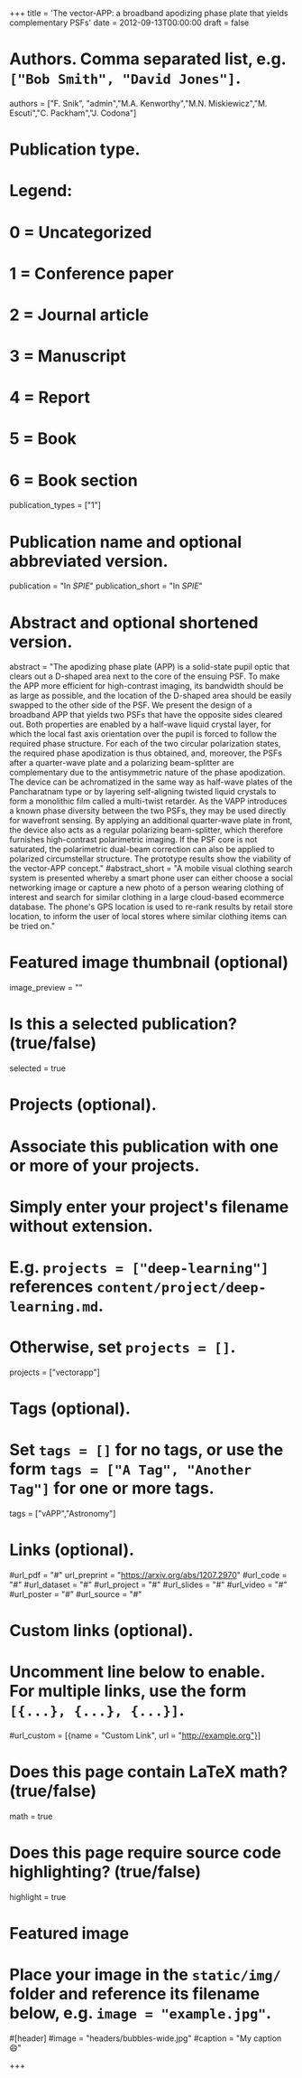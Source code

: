 +++
title = 'The vector-APP: a broadband apodizing phase plate that yields complementary PSFs'
date = 2012-09-13T00:00:00
draft = false

# Authors. Comma separated list, e.g. `["Bob Smith", "David Jones"]`.
authors = ["F. Snik", "admin","M.A. Kenworthy","M.N. Miskiewicz","M. Escuti","C. Packham","J. Codona"]

# Publication type.
# Legend:
# 0 = Uncategorized
# 1 = Conference paper
# 2 = Journal article
# 3 = Manuscript
# 4 = Report
# 5 = Book
# 6 = Book section
publication_types = ["1"]

# Publication name and optional abbreviated version.
publication = "In *SPIE*"
publication_short = "In *SPIE*"

# Abstract and optional shortened version.
abstract = "The apodizing phase plate (APP) is a solid-state pupil optic that clears out a D-shaped area next to the core of the ensuing PSF. To make the APP more efficient for high-contrast imaging, its bandwidth should be as large as possible, and the location of the D-shaped area should be easily swapped to the other side of the PSF. We present the design of a broadband APP that yields two PSFs that have the opposite sides cleared out. Both properties are enabled by a half-wave liquid crystal layer, for which the local fast axis orientation over the pupil is forced to follow the required phase structure. For each of the two circular polarization states, the required phase apodization is thus obtained, and, moreover, the PSFs after a quarter-wave plate and a polarizing beam-splitter are complementary due to the antisymmetric nature of the phase apodization. The device can be achromatized in the same way as half-wave plates of the Pancharatnam type or by layering self-aligning twisted liquid crystals to form a monolithic film called a multi-twist retarder. As the VAPP introduces a known phase diversity between the two PSFs, they may be used directly for wavefront sensing. By applying an additional quarter-wave plate in front, the device also acts as a regular polarizing beam-splitter, which therefore furnishes high-contrast polarimetric imaging. If the PSF core is not saturated, the polarimetric dual-beam correction can also be applied to polarized circumstellar structure. The prototype results show the viability of the vector-APP concept."
#abstract_short = "A mobile visual clothing search system is presented whereby a smart phone user can either choose a social networking image or capture a new photo of a person wearing clothing of interest and search for similar clothing in a large cloud-based ecommerce database. The phone's GPS location is used to re-rank results by retail store location, to inform the user of local stores where similar clothing items can be tried on."

# Featured image thumbnail (optional)
image_preview = ""

# Is this a selected publication? (true/false)
selected = true

# Projects (optional).
#   Associate this publication with one or more of your projects.
#   Simply enter your project's filename without extension.
#   E.g. `projects = ["deep-learning"]` references `content/project/deep-learning.md`.
#   Otherwise, set `projects = []`.
projects = ["vectorapp"]

# Tags (optional).
#   Set `tags = []` for no tags, or use the form `tags = ["A Tag", "Another Tag"]` for one or more tags.
tags = ["vAPP","Astronomy"]

# Links (optional).
#url_pdf = "#"
url_preprint = "https://arxiv.org/abs/1207.2970"
#url_code = "#"
#url_dataset = "#"
#url_project = "#"
#url_slides = "#"
#url_video = "#"
#url_poster = "#"
#url_source = "#"

# Custom links (optional).
#   Uncomment line below to enable. For multiple links, use the form `[{...}, {...}, {...}]`.
#url_custom = [{name = "Custom Link", url = "http://example.org"}]

# Does this page contain LaTeX math? (true/false)
math = true

# Does this page require source code highlighting? (true/false)
highlight = true

# Featured image
# Place your image in the `static/img/` folder and reference its filename below, e.g. `image = "example.jpg"`.
#[header]
#image = "headers/bubbles-wide.jpg"
#caption = "My caption :smile:"

+++

